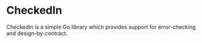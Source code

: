 # CheckedIn
CheckedIn is a simple Go library which provides support for error-checking and
design-by-contract.
